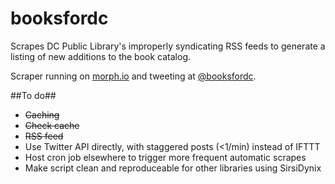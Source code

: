 # booksfordc

Scrapes DC Public Library's improperly syndicating RSS feeds to generate a listing of new additions to the book catalog.

Scraper running on [morph.io](https://morph.io/evonfriedland/booksfordc) and tweeting at [@booksfordc](https://twitter.com/booksfordc).

##To do##
* ~~Caching~~
* ~~Check cache~~
* ~~RSS feed~~
* Use Twitter API directly, with staggered posts (<1/min) instead of IFTTT
* Host cron job elsewhere to trigger more frequent automatic scrapes
* Make script clean and reproduceable for other libraries using SirsiDynix
